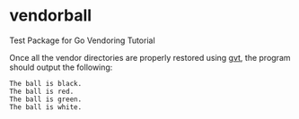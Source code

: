 # vendorball
Test Package for Go Vendoring Tutorial

Once all the vendor directories are properly restored using [gvt](https://github.com/FiloSottile/gvt), the program should output the following:

```
The ball is black.
The ball is red.
The ball is green.
The ball is white.
```